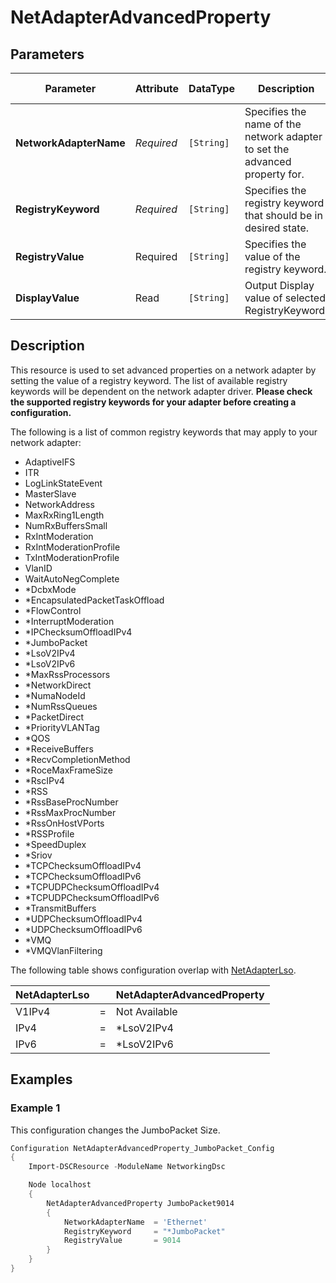 # NetAdapterAdvancedProperty

## Parameters

| Parameter              | Attribute  | DataType   | Description                                                                 | Allowed Values |
| ---------------------- | ---------- | ---------- | --------------------------------------------------------------------------- | -------------- |
| **NetworkAdapterName** | *Required* | `[String]` | Specifies the name of the network adapter to set the advanced property for. |                |
| **RegistryKeyword**    | *Required* | `[String]` | Specifies the registry keyword that should be in desired state.             |                |
| **RegistryValue**      | Required   | `[String]` | Specifies the value of the registry keyword.                                |                |
| **DisplayValue**       | Read       | `[String]` | Output Display value of selected RegistryKeyword.                           |                |

## Description

This resource is used to set advanced properties on a network adapter
by setting the value of a registry keyword.
The list of available registry keywords will be dependent on the network
adapter driver.
**Please check the supported registry keywords for your adapter before
creating a configuration.**

The following is a list of common registry keywords that may apply to
your network adapter:

- AdaptiveIFS
- ITR
- LogLinkStateEvent
- MasterSlave
- NetworkAddress
- MaxRxRing1Length
- NumRxBuffersSmall
- RxIntModeration
- RxIntModerationProfile
- TxIntModerationProfile
- VlanID
- WaitAutoNegComplete
- *DcbxMode
- *EncapsulatedPacketTaskOffload
- *FlowControl
- *InterruptModeration
- *IPChecksumOffloadIPv4
- *JumboPacket
- *LsoV2IPv4
- *LsoV2IPv6
- *MaxRssProcessors
- *NetworkDirect
- *NumaNodeId
- *NumRssQueues
- *PacketDirect
- *PriorityVLANTag
- *QOS
- *ReceiveBuffers
- *RecvCompletionMethod
- *RoceMaxFrameSize
- *RscIPv4
- *RSS
- *RssBaseProcNumber
- *RssMaxProcNumber
- *RssOnHostVPorts
- *RSSProfile
- *SpeedDuplex
- *Sriov
- *TCPChecksumOffloadIPv4
- *TCPChecksumOffloadIPv6
- *TCPUDPChecksumOffloadIPv4
- *TCPUDPChecksumOffloadIPv6
- *TransmitBuffers
- *UDPChecksumOffloadIPv4
- *UDPChecksumOffloadIPv6
- *VMQ
- *VMQVlanFiltering

The following table shows configuration overlap with [NetAdapterLso](https://github.com/dsccommunity/NetworkingDsc/wiki/NetAdapterLso).

| NetAdapterLso |     | NetAdapterAdvancedProperty |
| ------------- | --- | -------------------------- |
| V1IPv4        | =   | Not Available              |
| IPv4          | =   | *LsoV2IPv4                 |
| IPv6          | =   | *LsoV2IPv6                 |

## Examples

### Example 1

This configuration changes the JumboPacket Size.

```powershell
Configuration NetAdapterAdvancedProperty_JumboPacket_Config
{
    Import-DSCResource -ModuleName NetworkingDsc

    Node localhost
    {
        NetAdapterAdvancedProperty JumboPacket9014
        {
            NetworkAdapterName  = 'Ethernet'
            RegistryKeyword     = "*JumboPacket"
            RegistryValue       = 9014
        }
    }
}
```

